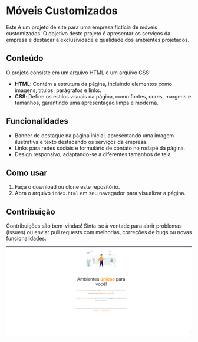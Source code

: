 # Móveis Customizados

Este é um projeto de site para uma empresa fictícia de móveis customizados. O objetivo deste projeto é apresentar os serviços da empresa e destacar a exclusividade e qualidade dos ambientes projetados.

## Conteúdo

O projeto consiste em um arquivo HTML e um arquivo CSS:

- **HTML**: Contém a estrutura da página, incluindo elementos como imagens, títulos, parágrafos e links.
- **CSS**: Define os estilos visuais da página, como fontes, cores, margens e tamanhos, garantindo uma apresentação limpa e moderna.

## Funcionalidades

- Banner de destaque na página inicial, apresentando uma imagem ilustrativa e texto destacando os serviços da empresa.
- Links para redes sociais e formulário de contato no rodapé da página.
- Design responsivo, adaptando-se a diferentes tamanhos de tela.

## Como usar

1. Faça o download ou clone este repositório.
2. Abra o arquivo `index.html` em seu navegador para visualizar a página.

## Contribuição

Contribuições são bem-vindas! Sinta-se à vontade para abrir problemas (issues) ou enviar pull requests com melhorias, correções de bugs ou novas funcionalidades.

<a href="https://tbrunok.github.io/moveis-customizados/">
  <img src="https://github.com/TbrunoK/moveis-customizados/blob/main/assets/Page-finished.png?raw=true">
</a>
